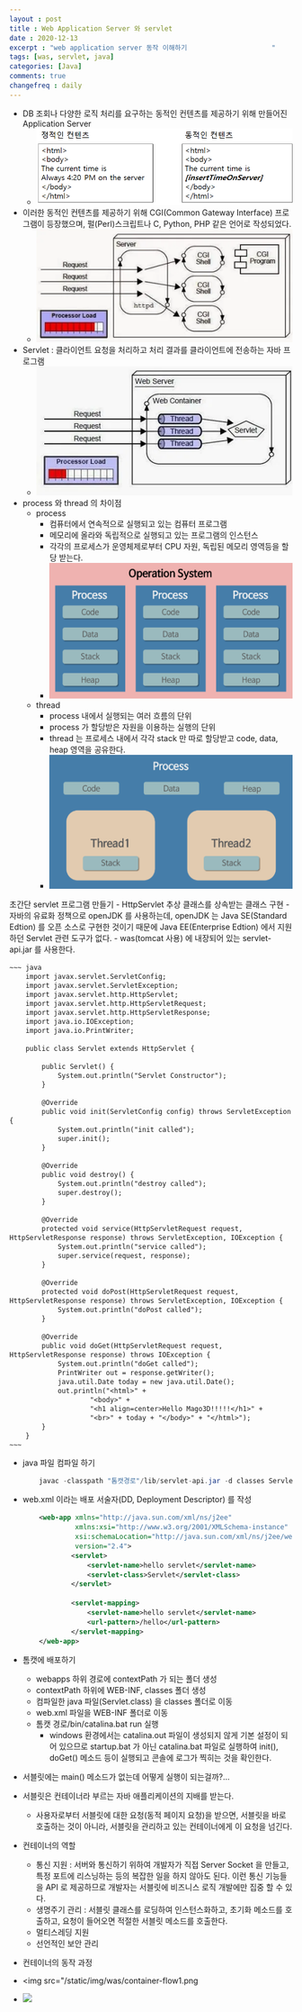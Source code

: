 ```yaml
---
layout : post
title : Web Application Server 와 servlet
date : 2020-12-13
excerpt : "web application server 동작 이해하기                     "
tags: [was, servlet, java]
categories: [Java]
comments: true
changefreq : daily
---
```


- DB 조회나 다양한 로직 처리를 요구하는 동적인 컨텐츠를 제공하기 위해 만들어진 Application Server
    - <img src="/static/img/was/was-vs-web.png">
- 이러한 동적인 컨텐츠를 제공하기 위해 CGI(Common Gateway Interface) 프로그램이 등장했으며, 펄(Perl)스크립트나 C, Python, PHP 같은 언어로 작성되었다.
    - <img src="/static/img/was/process.png">
- Servlet : 클라이언트 요청을 처리하고 처리 결과를 클라이언트에 전송하는 자바 프로그램
    - <img src="/static/img/was/thread.png">
- process 와 thread 의 차이점 
    - process 
        - 컴퓨터에서 연속적으로 실행되고 있는 컴퓨터 프로그램 
        - 메모리에 올라와 독립적으로 실행되고 있는 프로그램의 인스턴스 
        - 각각의 프로세스가 운영체제로부터 CPU 자원, 독립된 메모리 영역등을 할당 받는다.
        - <img src="/static/img/was/process-flow.png">
    - thread
        - process 내에서 실행되는 여러 흐름의 단위 
        - process 가 할당받은 자원을 이용하는 실행의 단위
        - thread 는 프로세스 내에서 각각 stack 만 따로 할당받고 code, data, heap 영역을 공유한다.
        - <img src="/static/img/was/thread-flow.png">
초간단 servlet 프로그램 만들기
    - HttpServlet 추상 클래스를 상속받는 클래스 구현 
        - 자바의 유료화 정책으로 openJDK 를 사용하는데, openJDK 는 Java SE(Standard Edtion) 를 오픈 소스로 구현한 것이기 때문에 Java EE(Enterprise Edtion) 에서 지원하던 Servlet 관련 도구가 없다.
        - was(tomcat 사용) 에 내장되어 있는 servlet-api.jar 를 사용한다.
        
    ~~~ java
        import javax.servlet.ServletConfig;
        import javax.servlet.ServletException;
        import javax.servlet.http.HttpServlet;
        import javax.servlet.http.HttpServletRequest;
        import javax.servlet.http.HttpServletResponse;
        import java.io.IOException;
        import java.io.PrintWriter;
        
        public class Servlet extends HttpServlet {
            
            public Servlet() {
                System.out.println("Servlet Constructor");
            }
            
            @Override
            public void init(ServletConfig config) throws ServletException {
                System.out.println("init called");
                super.init();
            }
        
            @Override
            public void destroy() {
                System.out.println("destroy called");
                super.destroy();
            }
        
            @Override
            protected void service(HttpServletRequest request, HttpServletResponse response) throws ServletException, IOException {
                System.out.println("service called");
                super.service(request, response);
            }
        
            @Override
            protected void doPost(HttpServletRequest request, HttpServletResponse response) throws ServletException, IOException {
                System.out.println("doPost called");
            }
        
            @Override
            public void doGet(HttpServletRequest request, HttpServletResponse response) throws IOException {
                System.out.println("doGet called");
                PrintWriter out = response.getWriter();
                java.util.Date today = new java.util.Date();
                out.println("<html>" +
                        "<body>" +
                        "<h1 align=center>Hello Mago3D!!!!!</h1>" +
                        "<br>" + today + "</body>" + "</html>");
            }
        }
    ~~~
- java 파일 컴파일 하기
    ~~~ java
        javac -classpath "톰캣경로"/lib/servlet-api.jar -d classes Servlet.java
    ~~~
- web.xml 이라는 배포 서술자(DD, Deployment Descriptor) 를 작성
    ~~~ xml
        <web-app xmlns="http://java.sun.com/xml/ns/j2ee"
                 xmlns:xsi="http://www.w3.org/2001/XMLSchema-instance"
                 xsi:schemaLocation="http://java.sun.com/xml/ns/j2ee/web-app_2_4.xsd"
                 version="2.4">
                <servlet>
                    <servlet-name>hello servlet</servlet-name>
                    <servlet-class>Servlet</servlet-class>
                </servlet>
        
                <servlet-mapping>
                    <servlet-name>hello servlet</servlet-name>
                    <url-pattern>/hello</url-pattern>
                </servlet-mapping>
        </web-app>
    ~~~

- 톰캣에 배포하기
    - webapps 하위 경로에 contextPath 가 되는 폴더 생성
    - contextPath 하위에 WEB-INF, classes 폴더 생성 
    - 컴파일한 java 파일(Servlet.class) 을 classes 폴더로 이동 
    - web.xml 파일을 WEB-INF 폴더로 이동
    - 톰캣 경로/bin/catalina.bat run  실행
        - windows 환경에서는 catalina.out 파일이 생성되지 않게 기본 설정이 되어 있으므로 startup.bat 가 아닌 catalina.bat 파일로 실행하여 init(), doGet() 메소드 등이 실행되고 콘솔에 로그가 찍히는 것을 확인한다.
        
- 서블릿에는 main() 메소드가 없는데 어떻게 실행이 되는걸까?… 
- 서블릿은 컨테이너라 부르는 자바 애플리케이션의 지배를 받는다.
    -  사용자로부터 서블릿에 대한 요청(동적 페이지 요청)을 받으면, 서블릿을 바로 호출하는 것이 아니라, 서블릿을 관리하고 있는 컨테이너에게 이 요청을 넘긴다.
- 컨테이너의 역할
    - 통신 지원 : 서버와 통신하기 위하여 개발자가 직접 Server Socket 을 만들고, 특정 포트에 리스닝하는 등의 복잡한 일을 하지 않아도 된다. 이런 통신 기능들을 API 로 제공하므로 개발자는 서블릿에 비즈니스 로직 개발에만 집중 할 수 있다.
    - 생명주기 관리 : 서블릿 클래스를 로딩하여 인스턴스화하고, 초기화 메소드를 호출하고, 요청이 들어오면 적절한 서블릿 메소드를 호출한다.
    - 멀티스레딩 지원
    - 선언적인 보안 관리
- 컨테이너의 동작 과정
- <img src="/static/img/was/container-flow1.png
- <img src="/static/img/was/container-flow2.png">
      


          


